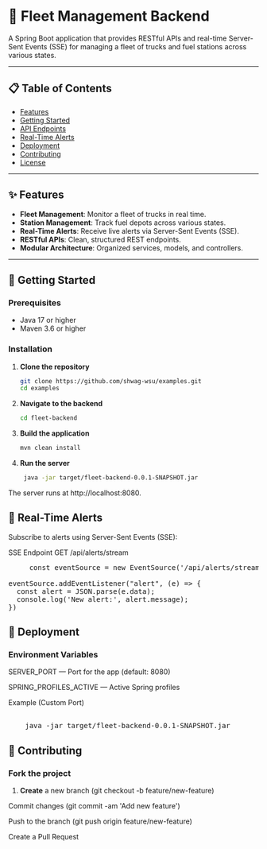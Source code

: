 # 🚛 Fleet Management Backend

A Spring Boot application that provides RESTful APIs and real-time Server-Sent Events (SSE) for managing a fleet of trucks and fuel stations across various states.

---

## 📋 Table of Contents

- [Features](#features)
- [Getting Started](#getting-started)
- [API Endpoints](#api-endpoints)
- [Real-Time Alerts](#real-time-alerts)
- [Deployment](#deployment)
- [Contributing](#contributing)
- [License](#license)

---

## ✨ Features

- **Fleet Management**: Monitor a fleet of trucks in real time.
- **Station Management**: Track fuel depots across various states.
- **Real-Time Alerts**: Receive live alerts via Server-Sent Events (SSE).
- **RESTful APIs**: Clean, structured REST endpoints.
- **Modular Architecture**: Organized services, models, and controllers.

---

## 🚀 Getting Started

### Prerequisites

- Java 17 or higher
- Maven 3.6 or higher

### Installation

1. **Clone the repository**

   ```bash
   git clone https://github.com/shwag-wsu/examples.git
   cd examples

2. **Navigate to the backend**

   ```bash
   cd fleet-backend

3. **Build the application**

   ```bash
   mvn clean install


4. **Run the server**

   ```bash
    java -jar target/fleet-backend-0.0.1-SNAPSHOT.jar

The server runs at http://localhost:8080.


## 🔔 Real-Time Alerts
Subscribe to alerts using Server-Sent Events (SSE):

SSE Endpoint
GET /api/alerts/stream

<pre>
     const eventSource = new EventSource('/api/alerts/stream')

eventSource.addEventListener("alert", (e) => {
  const alert = JSON.parse(e.data);
  console.log('New alert:', alert.message);
})
</pre>


## 🚀 Deployment
### Environment Variables

SERVER_PORT — Port for the app (default: 8080)

SPRING_PROFILES_ACTIVE — Active Spring profiles

Example (Custom Port)

<pre>

    java -jar target/fleet-backend-0.0.1-SNAPSHOT.jar
</pre> 


## 🤝 Contributing
### Fork the project

1. **Create** a new branch (git checkout -b feature/new-feature)

Commit changes (git commit -am 'Add new feature')

Push to the branch (git push origin feature/new-feature)

Create a Pull Request

